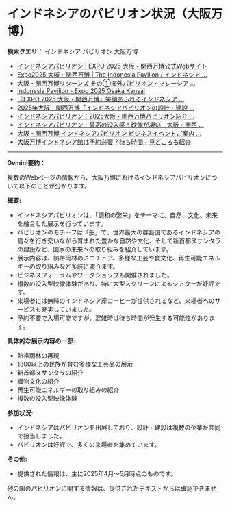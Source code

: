 # インドネシアのパビリオン状況（大阪万博）

**検索クエリ：** インドネシア パビリオン 大阪万博

- [インドネシアパビリオン | EXPO 2025 大阪・関西万博公式Webサイト](https://www.expo2025.or.jp/official-participant/indonesia/)
- [Expo2025 大阪・関西万博 | The Indonesia Pavilion / インドネシア ...](https://www.instagram.com/p/C6s6GRiu_ZW/)
- [大阪・関西万博リターンズ その①海外パビリオン・マレーシア ...](https://ameblo.jp/mamehana0705/entry-12897501153.html)
- [Indonesia Pavilion - Expo 2025 Osaka Kansai](https://expo2025indonesia.id/)
- [『EXPO 2025 大阪・関西万博』笑顔あふれるインドネシア ...](https://note.com/yamada_tourist/n/n27bea8822b97)
- [2025年大阪・関西万博「インドネシアパビリオンの設計・建設 ...](https://www.fujiya-net.co.jp/news/20240501)
- [インドネシアパビリオン：2025大阪・関西万博パビリオン紹介 ...](https://www.nippon.com/ja/guide-to-japan/expo2025021/)
- [インドネシアパビリオン｜最高の没入感！映像が凄い｜大阪・関西 ...](https://note.com/nobuo_itsuki/n/nc10e4284d765)
- [大阪・関西万博 インドネシアパビリオン ビジネスイベントご案内 ...](https://bkpm-jpn.com/osakaexpo2025/)
- [大阪万博インドネシア館は予約必要？待ち時間・見どころも紹介](https://kobe-yurikago.com/expo2025-indonesia/)


---

**Gemini要約：**

複数のWebページの情報から、大阪万博におけるインドネシアパビリオンについて以下のことが分かります。

**概要:**

* インドネシアパビリオンは、「調和の繁栄」をテーマに、自然、文化、未来を融合した展示を行っています。
* パビリオンのモチーフは「船」で、世界最大の群島国であるインドネシアの島々を行き交いながら育まれた豊かな自然や文化、そして新首都ヌサンタラの建設など、国家の未来への取り組みを紹介しています。
* 展示内容は、熱帯雨林のミニチュア、多様な工芸や食文化、再生可能エネルギーの取り組みなど多岐に渡ります。
* ビジネスフォーラムやワークショップも開催されました。
* 複数の没入型映像体験があり、特に大型スクリーンによるシアターが好評です。
* 来場者には無料のインドネシア産コーヒーが提供されるなど、来場者へのサービスも充実していました。
* 予約不要で入場可能ですが、混雑時は待ち時間が発生する可能性があります。


**具体的な展示内容の一部:**

* 熱帯雨林の再現
* 1300以上の民族が育む多様な工芸品の展示
* 新首都ヌサンタラの紹介
* 織物文化の紹介
* 再生可能エネルギーの取り組みの紹介
* 複数の没入型映像体験


**参加状況:**

* インドネシアはパビリオンを出展しており、設計・建設は複数の企業が共同で担当しました。
* パビリオンは好評で、多くの来場者を集めています。


**その他:**

* 提供された情報は、主に2025年4月～5月時点のものです。


他の国のパビリオンに関する情報は、提供されたテキストからは確認できません。

